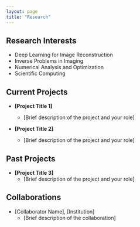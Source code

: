 ```yaml
---
layout: page
title: "Research"
---
```


## Research Interests

- Deep Learning for Image Reconstruction
- Inverse Problems in Imaging
- Numerical Analysis and Optimization
- Scientific Computing

## Current Projects

- **[Project Title 1]**
  - [Brief description of the project and your role]

- **[Project Title 2]**
  - [Brief description of the project and your role]

## Past Projects

- **[Project Title 3]**
  - [Brief description of the project and your role]

## Collaborations

- [Collaborator Name], [Institution]
  - [Brief description of the collaboration]
